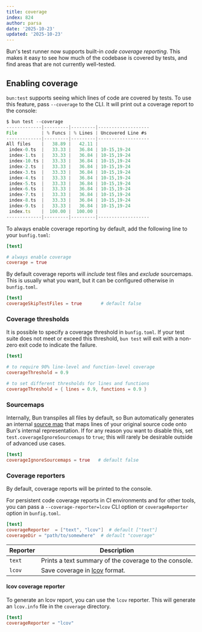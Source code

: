 ```yaml
---
title: coverage
index: 824
author: parsa
date: '2025-10-23'
updated: '2025-10-23'
---
```

Bun's test runner now supports built-in _code coverage reporting_. This makes it easy to see how much of the codebase is covered by tests, and find areas that are not currently well-tested.

## Enabling coverage

`bun:test` supports seeing which lines of code are covered by tests. To use this feature, pass `--coverage` to the CLI. It will print out a coverage report to the console:

```js
$ bun test --coverage
-------------|---------|---------|-------------------
File         | % Funcs | % Lines | Uncovered Line #s
-------------|---------|---------|-------------------
All files    |   38.89 |   42.11 |
 index-0.ts  |   33.33 |   36.84 | 10-15,19-24
 index-1.ts  |   33.33 |   36.84 | 10-15,19-24
 index-10.ts |   33.33 |   36.84 | 10-15,19-24
 index-2.ts  |   33.33 |   36.84 | 10-15,19-24
 index-3.ts  |   33.33 |   36.84 | 10-15,19-24
 index-4.ts  |   33.33 |   36.84 | 10-15,19-24
 index-5.ts  |   33.33 |   36.84 | 10-15,19-24
 index-6.ts  |   33.33 |   36.84 | 10-15,19-24
 index-7.ts  |   33.33 |   36.84 | 10-15,19-24
 index-8.ts  |   33.33 |   36.84 | 10-15,19-24
 index-9.ts  |   33.33 |   36.84 | 10-15,19-24
 index.ts    |  100.00 |  100.00 |
-------------|---------|---------|-------------------
```

To always enable coverage reporting by default, add the following line to your `bunfig.toml`:

```toml
[test]

# always enable coverage
coverage = true
```

By default coverage reports will _include_ test files and _exclude_ sourcemaps. This is usually what you want, but it can be configured otherwise in `bunfig.toml`.

```toml
[test]
coverageSkipTestFiles = true       # default false
```

### Coverage thresholds

It is possible to specify a coverage threshold in `bunfig.toml`. If your test suite does not meet or exceed this threshold, `bun test` will exit with a non-zero exit code to indicate the failure.

```toml
[test]

# to require 90% line-level and function-level coverage
coverageThreshold = 0.9

# to set different thresholds for lines and functions
coverageThreshold = { lines = 0.9, functions = 0.9 }
```

### Sourcemaps

Internally, Bun transpiles all files by default, so Bun automatically generates an internal [source map](https://web.dev/source-maps/) that maps lines of your original source code onto Bun's internal representation. If for any reason you want to disable this, set `test.coverageIgnoreSourcemaps` to `true`; this will rarely be desirable outside of advanced use cases.

```toml
[test]
coverageIgnoreSourcemaps = true   # default false
```

### Coverage reporters

By default, coverage reports will be printed to the console.

For persistent code coverage reports in CI environments and for other tools, you can pass a `--coverage-reporter=lcov` CLI option or `coverageReporter` option in `bunfig.toml`.

```toml
[test]
coverageReporter  = ["text", "lcov"]  # default ["text"]
coverageDir = "path/to/somewhere"  # default "coverage"
```

| Reporter | Description                                                                 |
| -------- | --------------------------------------------------------------------------- |
| `text`   | Prints a text summary of the coverage to the console.                       |
| `lcov`   | Save coverage in [lcov](https://github.com/linux-test-project/lcov) format. |

#### lcov coverage reporter

To generate an lcov report, you can use the `lcov` reporter. This will generate an `lcov.info` file in the `coverage` directory.

```toml
[test]
coverageReporter = "lcov"
```
